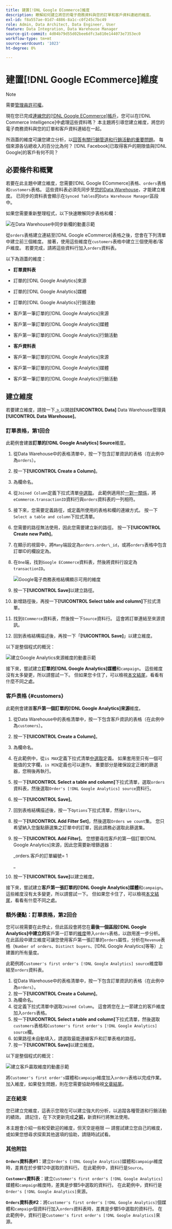 ```yaml
---
title: 建置[!DNL Google ECommerce]維度
description: 瞭解如何建立將您的電子商務資料與您的訂單和客戶資料連結的維度。
exl-id: f8a557ae-01d7-4886-8a1c-c0f245c7bc49
role: Admin, Data Architect, Data Engineer, User
feature: Data Integration, Data Warehouse Manager
source-git-commit: 4d04b79d55d02bee6dfc3a810e144073e7353ec0
workflow-type: tm+mt
source-wordcount: '1023'
ht-degree: 0%

---
```


# 建置[!DNL Google ECommerce]維度

>[!NOTE]
>
>需要[管理員許可權](../../administrator/user-management/user-management.md)。

現在您已完成[連線您的[!DNL Google ECommerce]帳戶](../../data-analyst/importing-data/integrations/google-ecommerce.md)，您可以在[!DNL Commerce Intelligence]中處理這些資料嗎？ 本主題將引導您建立維度，將您的電子商務資料與您的訂單和客戶資料連結在一起。

所涵蓋的維度可讓您建立分析，以[回答有關行銷管道和行銷活動的重要問題](../../data-analyst/analysis/most-value-source-channel.md)。 每個來源各佔總收入的百分比為何？ [!DNL Facebook]已取得客戶的期限值與[!DNL Google]的客戶有何不同？

## 必要條件和概覽

若要在此主題中建立維度，您需要[!DNL Google ECommerce]表格、`orders`表格和`customers`表格。 這些資料表必須先同步至[您的Data Warehouse](../../data-analyst/data-warehouse-mgr/tour-dwm.md)，才能建立維度。 已同步的資料表會顯示在`Synced Tables`的`Data Warehouse Manager`區段中。

如果您需要重新整理程式，以下快速瞭解同步表格和欄：

![在Data Warehouse中同步新欄的動畫示範](../../assets/Syncing_New_Columns.gif)

從`orders`表格建立連結至[!DNL Google eCommerce]表格之後，您會在下列清單中建立前三個維度。 接著，使用這些維度在`customers`表格中建立三個使用者/客戶維度。 若要完成，請將這些資料行加入`orders`資料表。

以下為涵蓋的維度：

* **訂單資料表**

* 訂單的[!DNL Google Analytics]來源
* 訂單的[!DNL Google Analytics]媒體
* 訂單的[!DNL Google Analytics]行銷活動
* 客戶第一筆訂單的[!DNL Google Analytics]來源
* 客戶第一筆訂單的[!DNL Google Analytics]媒體
* 客戶第一筆訂單的[!DNL Google Analytics]行銷活動

* **客戶資料表**

* 客戶第一筆訂單的[!DNL Google Analytics]來源
* 客戶第一筆訂單的[!DNL Google Analytics]媒體
* 客戶第一筆訂單的[!DNL Google Analytics]行銷活動

## 建立維度

若要建立維度，請按一下[ > ](../data-warehouse-mgr/tour-dwm.md)以開啟&#x200B;**[!UICONTROL Data]** Data Warehouse管理員&#x200B;**[!UICONTROL Data Warehouse]**。

### 訂單表格，第1回合

此範例會建置&#x200B;**訂單的[!DNL Google Analytics] Source**&#x200B;維度。

1. 從Data Warehouse中的表格清單中，按一下包含訂單資訊的表格（在此例中為`orders`）。
1. 按一下&#x200B;**[!UICONTROL Create a Column]**。
1. 為欄命名。
1. 從`Joined Column`定義下拉式清單[中選取](../data-warehouse-mgr/calc-column-types.md)。 此範例適用於[一對一關係](../data-warehouse-mgr/table-relationships.md)，將`eCommerce.transactionID`資料行與`orders`資料表的一列相符。
1. 接下來，您需要定義路徑，或定義所使用的表格和欄的連線方式。 按一下`Select a table and column`下拉式清單。
1. 您需要的路徑無法使用，因此您需要建立新的路徑。 按一下&#x200B;**[!UICONTROL Create new Path]**。
1. 在顯示的視窗中，將`Many`端設定為`orders.order\_id`，或將`orders`表格中包含訂單ID的欄設定為。
1. 在`One`端，找到`Google ECommerce`資料表，然後將資料行設定為`transactionID`。

   ![Google電子商務表格結構顯示可用的維度](../../assets/google-ecommerce-table.png)

1. 按一下&#x200B;**[!UICONTROL Save]**&#x200B;以建立路徑。
1. 新增路徑後，再按一下&#x200B;**[!UICONTROL Select table and column]**&#x200B;下拉式清單。
1. 找到`ECommerce`資料表，然後按一下`Source`資料行。 這會將訂單連結至來源資訊。
1. 回到表格結構描述後，再按一下「**[!UICONTROL Save]**」以建立維度。

以下是整個程式的概況：

![建立Google Analytics來源維度的動畫示範](../../assets/help_center.gif)

接下來，嘗試建立&#x200B;**訂單的[!DNL Google Analytics]媒體**&#x200B;和`campaign`。 這些維度沒有太多變更，所以請嘗試一下。 但如果您卡住了，可以檢視[本文結尾](#stuck)，看看有什麼不同之處。

### 客戶表格 {#customers}

此範例會建置&#x200B;**客戶第一個訂單的[!DNL Google Analytics]來源**&#x200B;維度。

1. 從Data Warehouse中的表格清單中，按一下包含客戶資訊的表格（在此例中為`customers`）。
1. 按一下&#x200B;**[!UICONTROL Create a Column]**。
1. 為欄命名。
1. 在此範例中，從`is MAX`定義下拉式清單[中選取](../../data-analyst/data-warehouse-mgr/calc-column-types.md)定義。 如果套用至只有一個可能值的文字欄，`is MIN`定義也可以運作。 重要部分是確保設定正確的篩選器，您稍後再執行。
1. 按一下&#x200B;**[!UICONTROL Select a table and column]**&#x200B;下拉式清單，選取`orders`資料表，然後選取`Order's [!DNL Google Analytics] source`資料行。
1. 按一下&#x200B;**[!UICONTROL Save]**。
1. 回到表格結構描述後，按一下`Options`下拉式清單，然後`Filters`。
1. 按一下&#x200B;**[!UICONTROL Add Filter Set]**，然後選取`Orders we count`集。 您只希望納入您盤點篩選集之訂單中的訂單，因此請務必選取此篩選集。
1. 按一下&#x200B;**[!UICONTROL Add Filter]**。 您想要尋找客戶的第一個訂單[!DNL Google Analytics]來源，因此您需要新增篩選器：

   _orders.客戶的訂單編號= 1

   _
1. 按一下&#x200B;**[!UICONTROL Save]**&#x200B;以建立維度。

接下來，嘗試建立&#x200B;**客戶第一張訂單的[!DNL Google Analytics]媒體**&#x200B;和`campaign`。 這些維度沒有太多變更，所以請嘗試一下。 但如果您卡住了，可以檢視[本文結尾](#stuck)，看看有什麼不同之處。

### 額外優點：訂單表格，第2回合

您可以視需要在此停止，但此區段會將您在&#x200B;**最後一個區段[!DNL Google Analytics]中建立的**&#x200B;客戶第一訂單的[維度](#customers)帶入`orders`表格，以啟用進一步分析。 在此區段中建立維度可讓您使用客戶第一張訂單的`orders`屬性，分析在`Revenue`表格（`Number of orders`、`Distinct buyers`、[!DNL Google Analytics]等等）上建置的所有量度。

此範例將`Customer's first order's [!DNL Google Analytics] source`維度聯結至`orders`資料表。

1. 從Data Warehouse中的表格清單中，按一下包含訂單資訊的表格（在此例中為`orders`）。
1. 按一下&#x200B;**[!UICONTROL Create a Column]**。
1. 為欄命名。
1. 從定義下拉式清單中選取`Joined Column`。 這會將您在上一節建立的客戶維度加入`orders`表格。
1. 按一下&#x200B;**[!UICONTROL Select a table and column]**&#x200B;下拉式清單，然後選取`customers`表格和`Customer's first order's [!DNL Google Analytics] source`欄。
1. 如果路徑未自動填入，請選取最能連線客戶和訂單表格的路徑。
1. 按一下&#x200B;**[!UICONTROL Save]**&#x200B;以建立維度。

以下是整個程式的概況：

![建立客戶贏取維度的動畫示範](../../assets/help_center2.gif)

將`Customer's first order's`媒體和`campaign`維度加入`orders`表格以完成作業。 加入維度，如果發生問題，則在您需要協助時檢視[文章結尾](#stuck)。

### 正在結束

您已建立完維度，這表示您現在可以建立強大的分析，以追蹤各種管道和行銷活動的績效。 請記住，在下次更新完成&#x200B;**之前，**&#x200B;新資料行將無法使用。

本主題會介紹一些較受歡迎的維度，但天空是極限 — 請嘗試建立您自己的維度，或如果您想尋求探索其他選項的協助，請隨時試試看。 

### 其他附註

**`Orders`資料表#1**：建立`Order's [!DNL Google Analytics]`媒體和`campaign`維度時，差異在於步驟12中選取的資料行。 在此範例中，資料行是`Source`。

**`Customers`資料表**：建立`Customer's first order's [!DNL Google Analytics]`媒體和`campaign`維度時，差異是步驟5中選取的資料行。 在此範例中，資料行是`Order's [!DNL Google Analytics]`來源。

**`Orders`資料表#2**：將`Customer's first order's [!DNL Google Analytics]`個媒體和`campaign`個資料行加入`orders`資料表時，差異是步驟5中選取的資料行。 在此範例中，資料行是`Customer's first order's [!DNL Google Analytics]`來源。
